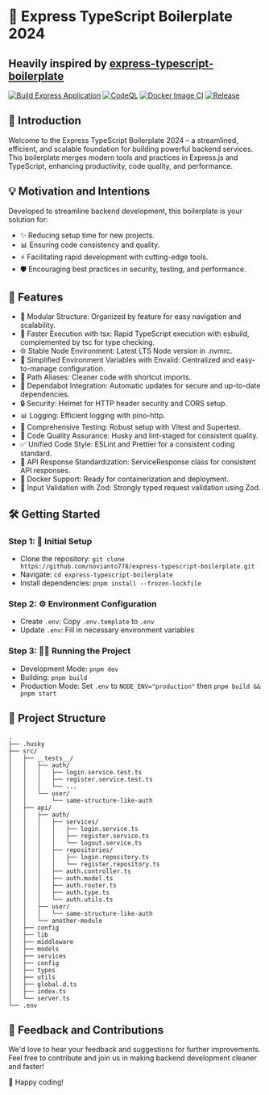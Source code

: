 # 🚀 Express TypeScript Boilerplate 2024

## Heavily inspired by [express-typescript-boilerplate](https://github.com/edwinhern/express-typescript-2024)

[![Build Express Application](https://github.com/edwinhern/express-typescript-2024/actions/workflows/build.yml/badge.svg?branch=master)](https://github.com/edwinhern/express-typescript-2024/actions/workflows/build.yml)
[![CodeQL](https://github.com/edwinhern/express-typescript-2024/actions/workflows/codeql.yml/badge.svg?branch=master)](https://github.com/edwinhern/express-typescript-2024/actions/workflows/codeql.yml)
[![Docker Image CI](https://github.com/edwinhern/express-typescript-2024/actions/workflows/docker-image.yml/badge.svg?branch=master)](https://github.com/edwinhern/express-typescript-2024/actions/workflows/docker-image.yml)
[![Release](https://github.com/edwinhern/express-typescript-2024/actions/workflows/release.yml/badge.svg?branch=master)](https://github.com/edwinhern/express-typescript-2024/actions/workflows/release.yml)

## 🌟 Introduction

Welcome to the Express TypeScript Boilerplate 2024 – a streamlined, efficient, and scalable foundation for building powerful backend services. This boilerplate merges modern tools and practices in Express.js and TypeScript, enhancing productivity, code quality, and performance.

## 💡 Motivation and Intentions

Developed to streamline backend development, this boilerplate is your solution for:

- ✨ Reducing setup time for new projects.
- 📊 Ensuring code consistency and quality.
- ⚡ Facilitating rapid development with cutting-edge tools.
- 🛡️ Encouraging best practices in security, testing, and performance.

## 🚀 Features

- 📁 Modular Structure: Organized by feature for easy navigation and scalability.
- 💨 Faster Execution with tsx: Rapid TypeScript execution with esbuild, complemented by tsc for type checking.
- 🌐 Stable Node Environment: Latest LTS Node version in .nvmrc.
- 🔧 Simplified Environment Variables with Envalid: Centralized and easy-to-manage configuration.
- 🔗 Path Aliases: Cleaner code with shortcut imports.
- 🔄 Dependabot Integration: Automatic updates for secure and up-to-date dependencies.
- 🔒 Security: Helmet for HTTP header security and CORS setup.
- 📊 Logging: Efficient logging with pino-http.
- 🧪 Comprehensive Testing: Robust setup with Vitest and Supertest.
- 🔑 Code Quality Assurance: Husky and lint-staged for consistent quality.
- ✅ Unified Code Style: ESLint and Prettier for a consistent coding standard.
- 📃 API Response Standardization: ServiceResponse class for consistent API responses.
- 🐳 Docker Support: Ready for containerization and deployment.
- 📝 Input Validation with Zod: Strongly typed request validation using Zod.

## 🛠️ Getting Started

### Step 1: 🚀 Initial Setup

- Clone the repository: `git clone https://github.com/novianto778/express-typescript-boilerplate.git`
- Navigate: `cd express-typescript-boilerplate`
- Install dependencies: `pnpm install --frozen-lockfile`

### Step 2: ⚙️ Environment Configuration

- Create `.env`: Copy `.env.template` to `.env`
- Update `.env`: Fill in necessary environment variables

### Step 3: 🏃‍♂️ Running the Project

- Development Mode: `pnpm dev`
- Building: `pnpm build`
- Production Mode: Set `.env` to `NODE_ENV="production"` then `pnpm build && pnpm start`

## 📁 Project Structure

```
.
├── .husky
├── src/
│   ├── __tests__/
│   │   ├── auth/
│   │   │   ├── login.service.test.ts
│   │   │   ├── register.service.test.ts
│   │   │   └── ...
│   │   └── user/
│   │       └── same-structure-like-auth
│   ├── api/
│   │   ├── auth/
│   │   │   ├── services/
│   │   │   │   ├── login.service.ts
│   │   │   │   ├── register.service.ts
│   │   │   │   └── logout.service.ts
│   │   │   ├── repositories/
│   │   │   │   ├── login.repository.ts
│   │   │   │   └── register.repository.ts
│   │   │   ├── auth.controller.ts
│   │   │   ├── auth.model.ts
│   │   │   ├── auth.router.ts
│   │   │   ├── auth.type.ts
│   │   │   └── auth.utils.ts
│   │   ├── user/
│   │   │   └── same-structure-like-auth
│   │   └── another-module
│   ├── config
│   ├── lib
│   ├── middleware
│   ├── models
│   ├── services
│   ├── config
│   ├── types
│   ├── utils
│   ├── global.d.ts
│   ├── index.ts
│   └── server.ts
└── .env

```

## 🤝 Feedback and Contributions

We'd love to hear your feedback and suggestions for further improvements. Feel free to contribute and join us in making backend development cleaner and faster!

🎉 Happy coding!
